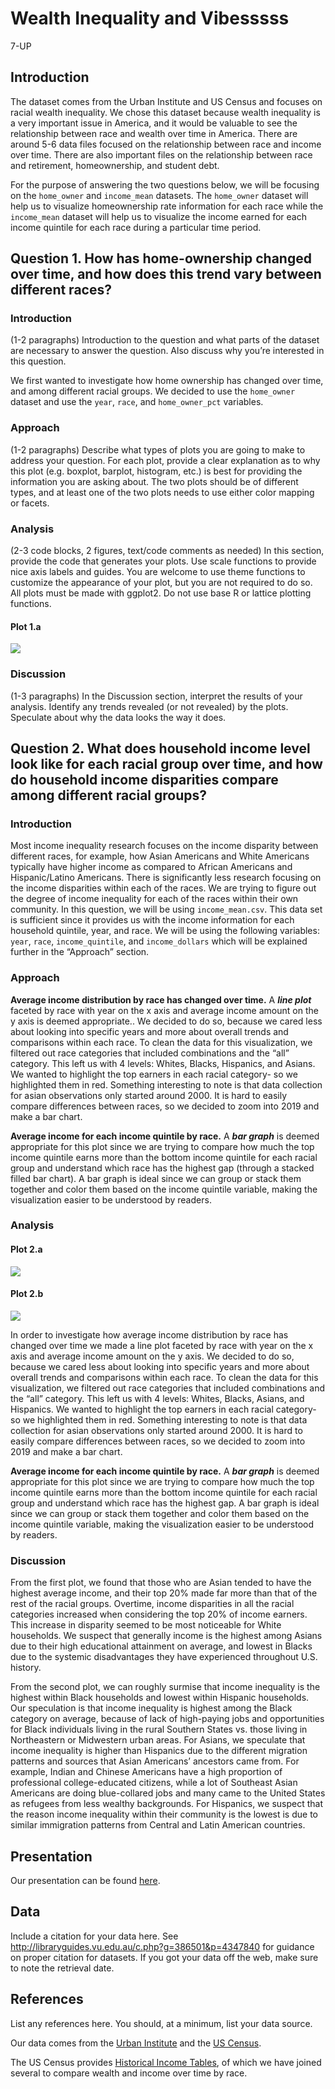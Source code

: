 Wealth Inequality and Vibesssss
================
7-UP

## Introduction

The dataset comes from the Urban Institute and US Census and focuses on
racial wealth inequality. We chose this dataset because wealth
inequality is a very important issue in America, and it would be
valuable to see the relationship between race and wealth over time in
America. There are around 5-6 data files focused on the relationship
between race and income over time. There are also important files on the
relationship between race and retirement, homeownership, and student
debt.

For the purpose of answering the two questions below, we will be
focusing on the `home_owner` and `income_mean` datasets. The
`home_owner` dataset will help us to visualize homeownership rate
information for each race while the `income_mean` dataset will help us
to visualize the income earned for each income quintile for each race
during a particular time period.

## Question 1. How has home-ownership changed over time, and how does this trend vary between different races?

### Introduction

(1-2 paragraphs) Introduction to the question and what parts of the
dataset are necessary to answer the question. Also discuss why you’re
interested in this question.

We first wanted to investigate how home ownership has changed over time,
and among different racial groups. We decided to use the `home_owner`
dataset and use the `year`, `race`, and `home_owner_pct` variables.

### Approach

(1-2 paragraphs) Describe what types of plots you are going to make to
address your question. For each plot, provide a clear explanation as to
why this plot (e.g. boxplot, barplot, histogram, etc.) is best for
providing the information you are asking about. The two plots should be
of different types, and at least one of the two plots needs to use
either color mapping or facets.

### Analysis

(2-3 code blocks, 2 figures, text/code comments as needed) In this
section, provide the code that generates your plots. Use scale functions
to provide nice axis labels and guides. You are welcome to use theme
functions to customize the appearance of your plot, but you are not
required to do so. All plots must be made with ggplot2. Do not use base
R or lattice plotting functions.

#### Plot 1.a

![](README_files/figure-gfm/first-look-1.png)<!-- -->

### Discussion

(1-3 paragraphs) In the Discussion section, interpret the results of
your analysis. Identify any trends revealed (or not revealed) by the
plots. Speculate about why the data looks the way it does.

## Question 2. What does household income level look like for each racial group over time, and how do household income disparities compare among different racial groups?

### Introduction

Most income inequality research focuses on the income disparity between
different races, for example, how Asian Americans and White Americans
typically have higher income as compared to African Americans and
Hispanic/Latino Americans. There is significantly less research focusing
on the income disparities within each of the races. We are trying to
figure out the degree of income inequality for each of the races within
their own community. In this question, we will be using
`income_mean.csv`. This data set is sufficient since it provides us with
the income information for each household quintile, year, and race. We
will be using the following variables: `year`, `race`,
`income_quintile`, and `income_dollars` which will be explained further
in the “Approach” section.

### Approach

**Average income distribution by race has changed over time.** A ***line
plot*** faceted by race with year on the x axis and average income
amount on the y axis is deemed appropriate.. We decided to do so,
because we cared less about looking into specific years and more about
overall trends and comparisons within each race. To clean the data for
this visualization, we filtered out race categories that included
combinations and the “all” category. This left us with 4 levels: Whites,
Blacks, Hispanics, and Asians. We wanted to highlight the top earners in
each racial category- so we highlighted them in red. Something
interesting to note is that data collection for asian observations only
started around 2000. It is hard to easily compare differences between
races, so we decided to zoom into 2019 and make a bar chart.

**Average income for each income quintile by race.** A ***bar graph***
is deemed appropriate for this plot since we are trying to compare how
much the top income quintile earns more than the bottom income quintile
for each racial group and understand which race has the highest gap
(through a stacked filled bar chart). A bar graph is ideal since we can
group or stack them together and color them based on the income quintile
variable, making the visualization easier to be understood by readers.

### Analysis

#### Plot 2.a

![](README_files/figure-gfm/plot-overtime-1.png)<!-- -->

#### Plot 2.b

![](README_files/figure-gfm/plot-bar-1.png)<!-- -->

In order to investigate how average income distribution by race has
changed over time we made a line plot faceted by race with year on the x
axis and average income amount on the y axis. We decided to do so,
because we cared less about looking into specific years and more about
overall trends and comparisons within each race. To clean the data for
this visualization, we filtered out race categories that included
combinations and the “all” category. This left us with 4 levels: Whites,
Blacks, Asians, and Hispanics. We wanted to highlight the top earners in
each racial category- so we highlighted them in red. Something
interesting to note is that data collection for asian observations only
started around 2000. It is hard to easily compare differences between
races, so we decided to zoom into 2019 and make a bar chart.

**Average income for each income quintile by race.** A ***bar graph***
is deemed appropriate for this plot since we are trying to compare how
much the top income quintile earns more than the bottom income quintile
for each racial group and understand which race has the highest gap. A
bar graph is ideal since we can group or stack them together and color
them based on the income quintile variable, making the visualization
easier to be understood by readers.

### Discussion

From the first plot, we found that those who are Asian tended to have
the highest average income, and their top 20% made far more than that of
the rest of the racial groups. Overtime, income disparities in all the
racial categories increased when considering the top 20% of income
earners. This increase in disparity seemed to be most noticeable for
White households. We suspect that generally income is the highest among
Asians due to their high educational attainment on average, and lowest
in Blacks due to the systemic disadvantages they have experienced
throughout U.S. history.

From the second plot, we can roughly surmise that income inequality is
the highest within Black households and lowest within Hispanic
households. Our speculation is that income inequality is highest among
the Black category on average, because of lack of high-paying jobs and
opportunities for Black individuals living in the rural Southern States
vs. those living in Northeastern or Midwestern urban areas. For Asians,
we speculate that income inequality is higher than Hispanics due to the
different migration patterns and sources that Asian Americans’ ancestors
came from. For example, Indian and Chinese Americans have a high
proportion of professional college-educated citizens, while a lot of
Southeast Asian Americans are doing blue-collared jobs and many came to
the United States as refugees from less wealthy backgrounds. For
Hispanics, we suspect that the reason income inequality within their
community is the lowest is due to similar immigration patterns from
Central and Latin American countries.

## Presentation

Our presentation can be found [here](presentation/presentation.html).

## Data

Include a citation for your data here. See
<http://libraryguides.vu.edu.au/c.php?g=386501&p=4347840> for guidance
on proper citation for datasets. If you got your data off the web, make
sure to note the retrieval date.

## References

List any references here. You should, at a minimum, list your data
source.

Our data comes from the [Urban
Institute](https://apps.urban.org/features/wealth-inequality-charts/)
and the [US
Census](https://www.census.gov/data/tables/time-series/demo/income-poverty/historical-income-households.html).

The US Census provides [Historical Income
Tables](https://www.census.gov/data/tables/time-series/demo/income-poverty/historical-income-households.html),
of which we have joined several to compare wealth and income over time
by race.
